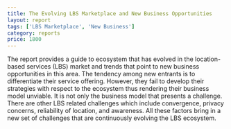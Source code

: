 ```yaml
---
title: The Evolving LBS Marketplace and New Business Opportunities 
layout: report
tags: ['LBS Marketplace', 'New Business']
category: reports
price: 1800
---
```


 The report provides a guide to ecosystem that has evolved in the location-based services (LBS) market and trends that point to new business opportunities in this area. The tendency among new entrants is to differentiate their service offering. However, they fail to develop their strategies with respect to the ecosystem thus rendering their business model unviable. It is not only the business model that presents a challenge. There are other LBS related challenges which include convergence, privacy concerns, reliability of location, and awareness. All these factors bring in a new set of challenges that are continuously evolving the LBS ecosystem. 
